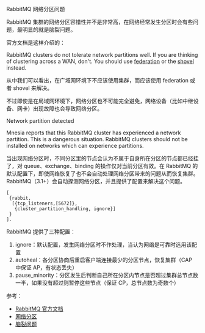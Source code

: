 RabbitMQ 网络分区问题

RabbitMQ 集群的网络分区容错性并不是非常高，在网络经常发生分区时会有些问题，最明显的就是脑裂问题。

官方文档是这样介绍的：

RabbitMQ clusters do not tolerate network partitions well. If you are thinking of clustering across a WAN, don't. You should use [federation](https://www.rabbitmq.com/federation.html) or the [shovel](https://www.rabbitmq.com/shovel.html) instead.

从中我们可以看出，在广域网环境下不应该使用集群，而应该使用 federation 或者 shovel 来解决。

不过即使是在局域网环境下，网络分区也不可能完全避免，网络设备（比如中继设备、网卡）出现故障也会导致网络分区。

Network partition detected

Mnesia reports that this RabbitMQ cluster has experienced a network partition. This is a dangerous situation. RabbitMQ clusters should not be installed on networks which can experience partitions. 

当出现网络分区时，不同分区里的节点会认为不属于自身所在分区的节点都已经挂了，对 queue、exchange、binding 的操作仅对当前分区有效。在 RabbitMQ 的默认配置下，即使网络恢复了也不会自动处理网络分区带来的问题从而恢复集群。RabbitMQ（3.1+）会自动探测网络分区，并且提供了配置来解决这个问题。

```
[
 {rabbit,
  [{tcp_listeners,[5672]},
   {cluster_partition_handling, ignore}]
 }
].
```

RabbitMQ 提供了三种配置：

1. ignore：默认配置，发生网络分区时不作处理，当认为网络是可靠时选用该配置
2. autoheal：各分区协商后重启客户端连接最少的分区节点，恢复集群（CAP 中保证 AP，有状态丢失）
3. pause_minority：分区发生后判断自己所在分区内节点是否超过集群总节点数一半，如果没有超过则暂停这些节点（保证 CP，总节点数为奇数个）

参考：

* [RabbitMQ 官方文档](https://www.rabbitmq.com/partitions.html)
* [网络分区](http://en.wikipedia.org/wiki/Network_partition)
* [脑裂问题](http://en.wikipedia.org/wiki/Split-brain_(computing))

